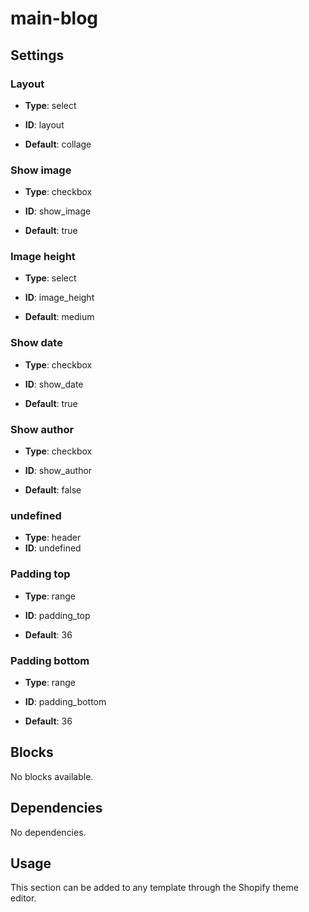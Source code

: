 # main-blog



## Settings


### Layout
- **Type**: select
- **ID**: layout

- **Default**: collage

### Show image
- **Type**: checkbox
- **ID**: show_image

- **Default**: true

### Image height
- **Type**: select
- **ID**: image_height

- **Default**: medium

### Show date
- **Type**: checkbox
- **ID**: show_date

- **Default**: true

### Show author
- **Type**: checkbox
- **ID**: show_author

- **Default**: false

### undefined
- **Type**: header
- **ID**: undefined



### Padding top
- **Type**: range
- **ID**: padding_top

- **Default**: 36

### Padding bottom
- **Type**: range
- **ID**: padding_bottom

- **Default**: 36


## Blocks

No blocks available.

## Dependencies

No dependencies.

## Usage

This section can be added to any template through the Shopify theme editor.


